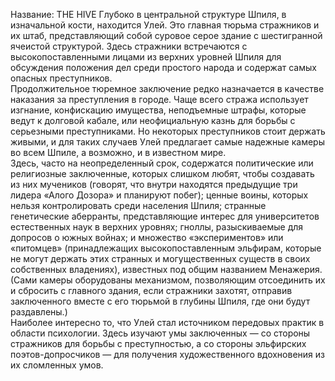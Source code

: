 Название: THE HIVE
Глубоко в центральной структуре Шпиля, в изначальной кости, находится Улей. Это главная тюрьма стражников и их штаб, представляющий собой суровое серое здание с шестигранной ячеистой структурой. Здесь стражники встречаются с высокопоставленными лицами из верхних уровней Шпиля для обсуждения положения дел среди простого народа и содержат самых опасных преступников.  
Продолжительное тюремное заключение редко назначается в качестве наказания за преступления в городе. Чаще всего стража использует изгнание, конфискацию имущества, неподъемные штрафы, которые ведут к долговой кабале, или неофициальную казнь для борьбы с серьезными преступниками. Но некоторых преступников стоит держать живыми, и для таких случаев Улей предлагает самые надежные камеры во всем Шпиле, а возможно, и в известном мире.  
Здесь, часто на неопределенный срок, содержатся политические или религиозные заключенные, которых слишком любят, чтобы создавать из них мучеников (говорят, что внутри находятся предыдущие три лидера «Алого Дозора» и планируют побег); ценные воины, которых нельзя контролировать среди населения Шпиля; странные генетические аберранты, представляющие интерес для университетов естественных наук в верхних уровнях; гноллы, разыскиваемые для допросов о южных войнах; и множество «экспериментов» или «питомцев» (принадлежащих высокопоставленным эльфирам, которые не могут держать этих странных и могущественных существ в своих собственных владениях), известных под общим названием Менажерия.  
(Сами камеры оборудованы механизмом, позволяющим отсоединить их и сбросить с главного здания, если стражники захотят, отправив заключенного вместе с его тюрьмой в глубины Шпиля, где они будут раздавлены.)  
Наиболее интересно то, что Улей стал источником передовых практик в области психологии. Здесь изучают умы заключенных — со стороны стражников для борьбы с преступностью, а со стороны эльфирских поэтов-допросчиков — для получения художественного вдохновения из их сломленных умов.